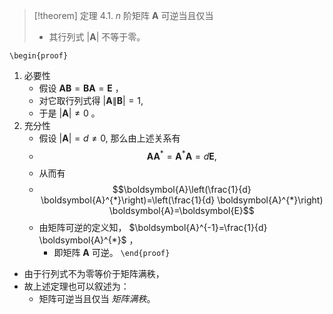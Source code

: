 
> [!theorem] 定理 4.1. 
> $n$ 阶矩阵 $\boldsymbol{A}$ 可逆当且仅当
> - 其行列式 $|\boldsymbol{A}|$ 不等于零。

`\begin{proof}`
1. 必要性 
	- 假设 $\boldsymbol{A B}=\boldsymbol{B} \boldsymbol{A}=\boldsymbol{E}$ ，
	- 对它取行列式得 $|\boldsymbol{A} \| \boldsymbol{B}|=1$, 
	- 于是 $|\boldsymbol{A}| \neq 0$ 。
2. 充分性 
	- 假设 $|\boldsymbol{A}|=d \neq 0$, 那么由上述关系有
	- $$\boldsymbol{A} \boldsymbol{A}^{*}=\boldsymbol{A}^{*} \boldsymbol{A}=d \boldsymbol{E},$$
	- 从而有
	- $$\boldsymbol{A}\left(\frac{1}{d} \boldsymbol{A}^{*}\right)=\left(\frac{1}{d} \boldsymbol{A}^{*}\right) \boldsymbol{A}=\boldsymbol{E}$$
	- 由矩阵可逆的定义知， $\boldsymbol{A}^{-1}=\frac{1}{d} \boldsymbol{A}^{*}$ ，
		- 即矩阵 $\boldsymbol{A}$ 可逆。
`\end{proof}`

- 由于行列式不为零等价于矩阵满秩，
- 故上述定理也可以叙述为：
	- 矩阵可逆当且仅当 *矩阵满秩*。
